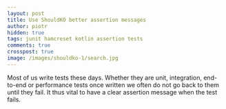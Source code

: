 ```yaml
---
layout: post
title: Use ShouldKO better assertion messages 
author: piotr
hidden: true
tags: junit hamcreset kotlin assertion tests
comments: true
crosspost: true
image: /images/shouldko-1/search.jpg
---
```



Most of us write tests these days. Whether they are unit, integration, end-to-end or performance tests once written we often do not go back to them until they fail. It thus vital to have a clear assertion message when the test fails.